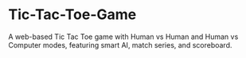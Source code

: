 # Tic-Tac-Toe-Game
A web-based Tic Tac Toe game with Human vs Human and Human vs Computer modes, featuring smart AI, match series, and scoreboard.
